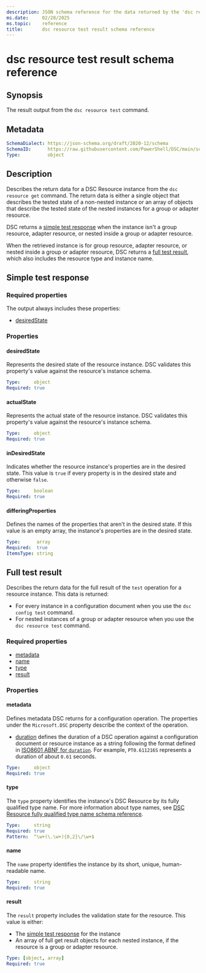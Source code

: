 ```yaml
---
description: JSON schema reference for the data returned by the 'dsc resource test' command.
ms.date:     02/28/2025
ms.topic:    reference
title:       dsc resource test result schema reference
---
```


# dsc resource test result schema reference

## Synopsis

The result output from the `dsc resource test` command.

## Metadata

```yaml
SchemaDialect: https://json-schema.org/draft/2020-12/schema
SchemaID:      https://raw.githubusercontent.com/PowerShell/DSC/main/schemas/v3.0.0/outputs/resource/test.json
Type:          object
```

## Description

Describes the return data for a DSC Resource instance from the `dsc resource get` command. The
return data is either a single object that describes the tested state of a non-nested instance or
an array of objects that describe the tested state of the nested instances for a group or adapter
resource.

DSC returns a [simple test response](#simple-test-response) when the instance isn't a group
resource, adapter resource, or nested inside a group or adapter resource.

When the retrieved instance is for group resource, adapter resource, or nested inside a group or
adapter resource, DSC returns a [full test result](#full-test-result), which also includes the
resource type and instance name.

## Simple test response

### Required properties

The output always includes these properties:

- [desiredState](#desiredstate)

### Properties

#### desiredState

Represents the desired state of the resource instance. DSC validates this property's value against
the resource's instance schema.

```yaml
Type:     object
Required: true
```

#### actualState

Represents the actual state of the resource instance. DSC validates this property's value against
the resource's instance schema.

```yaml
Type:     object
Required: true
```

#### inDesiredState

Indicates whether the resource instance's properties are in the desired state. This value is `true`
if every property is in the desired state and otherwise `false`.

```yaml
Type:     boolean
Required: true
```

#### differingProperties

Defines the names of the properties that aren't in the desired state. If this value is an empty
array, the instance's properties are in the desired state.

```yaml
Type:      array
Required:  true
ItemsType: string
```

## Full test result

Describes the return data for the full result of the `test` operation for a resource instance. This
data is returned:

- For every instance in a configuration document when you use the `dsc config test` command.
- For nested instances of a group or adapter resource when you use the `dsc resource test` command.

### Required properties

- [metadata](#metadata-1)
- [name](#name)
- [type](#type)
- [result](#result)

### Properties

#### metadata

Defines metadata DSC returns for a configuration operation. The properties under the
`Microsoft.DSC` property describe the context of the operation.

- [duration][01] defines the duration of a DSC operation against a configuration document or
  resource instance as a string following the format defined in [ISO8601 ABNF for `duration`][02].
  For example, `PT0.611216S` represents a duration of about `0.61` seconds.

```yaml
Type:     object
Required: true
```

#### type

The `type` property identifies the instance's DSC Resource by its fully qualified type name.
For more information about type names, see
[DSC Resource fully qualified type name schema reference][03].

```yaml
Type:     string
Required: true
Pattern:  ^\w+(\.\w+){0,2}\/\w+$
```

#### name

The `name` property identifies the instance by its short, unique, human-readable name.

```yaml
Type:     string
Required: true
```

#### result

The `result` property includes the validation state for the resource. This value is either:

- The [simple test response](#simple-test-response) for the instance
- An array of full get result objects for each nested instance, if the resource is a group or
  adapter resource.

```yaml
Type: [object, array]
Required: true
```

<!-- Link reference definitions -->
[01]: ../../metadata/Microsoft.DSC/properties.md#duration
[02]: https://datatracker.ietf.org/doc/html/rfc3339#appendix-A
[03]: ../../definitions/resourceType.md
